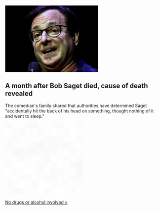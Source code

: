
![A month after Bob Saget died, cause of death revealed](./20220210055848.png)
## A month after Bob Saget died, cause of death revealed

The comedian's family shared that authorities have determined Saget "accidentally hit the back of his head on something, thought nothing of it and went to sleep."

![pic](../square_bg.png)

[No drugs or alcohol involved »](https://www.yahoo.com/entertainment/bob-saget-cause-of-death-revealed-one-month-after-he-died-013530295.html)
